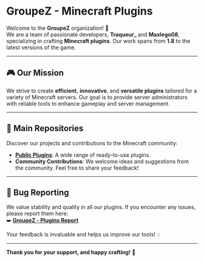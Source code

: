 # GroupeZ - Minecraft Plugins  

Welcome to the **GroupeZ** organization! 🌟  
We are a team of passionate developers, **Traqueur_** and **Maxlego08**, specializing in crafting **Minecraft plugins**. Our work spans from **1.8** to the latest versions of the game.  

---

## 🎮 Our Mission  

We strive to create **efficient**, **innovative**, and **versatile plugins** tailored for a variety of Minecraft servers. Our goal is to provide server administrators with reliable tools to enhance gameplay and server management.  

---

## 📂 Main Repositories  

Discover our projects and contributions to the Minecraft community:  

- **[Public Plugins](https://github.com/GroupeZ-dev/)**: A wide range of ready-to-use plugins.  
- **Community Contributions**: We welcome ideas and suggestions from the community. Feel free to share your feedback!  

---

## 🐛 Bug Reporting  

We value stability and quality in all our plugins. If you encounter any issues, please report them here:  
➡️ **[GroupeZ - Plugins Report](https://github.com/GroupeZ-dev/Plugins-Report)**  

Your feedback is invaluable and helps us improve our tools! 💡  

---

**Thank you for your support, and happy crafting!** 🎉  
